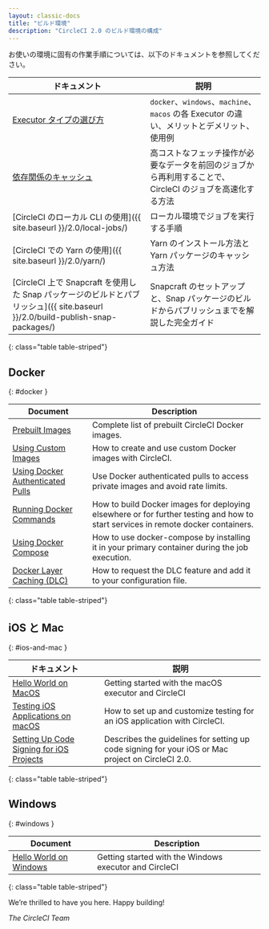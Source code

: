 ```yaml
---
layout: classic-docs
title: "ビルド環境"
description: "CircleCI 2.0 のビルド環境の構成"
---
```



お使いの環境に固有の作業手順については、以下のドキュメントを参照してください。

| ドキュメント                                                                                                   | 説明                                                                  |
| -------------------------------------------------------------------------------------------------------- | ------------------------------------------------------------------- |
| <a href="{{ site.baseurl }}/2.0/executor-types/">Executor タイプの選び方</a>                                                                                | `docker`、`windows`、`machine`、`macos` の各 Executor の違い、メリットとデメリット、使用例 |
| <a href="{{ site.baseurl }}/2.0/caching/">依存関係のキャッシュ</a>                                                                                | 高コストなフェッチ操作が必要なデータを前回のジョブから再利用することで、CircleCI のジョブを高速化する方法           |
| [CircleCI のローカル CLI の使用]({{ site.baseurl }}/2.0/local-jobs/)                                             | ローカル環境でジョブを実行する手順                                                   |
| [CircleCI での Yarn の使用]({{ site.baseurl }}/2.0/yarn/)                                                     | Yarn のインストール方法と Yarn パッケージのキャッシュ方法                                  |
| [CircleCI 上で Snapcraft を使用した Snap パッケージのビルドとパブリッシュ]({{ site.baseurl }}/2.0/build-publish-snap-packages/) | Snapcraft のセットアップと、Snap パッケージのビルドからパブリッシュまでを解説した完全ガイド               |
{: class="table table-striped"}

## Docker
{: #docker }

| Document                  | Description                                                                                                                      |
| ------------------------- | -------------------------------------------------------------------------------------------------------------------------------- |
| <a href="{{ site.baseurl }}/2.0/circleci-images/">Prebuilt Images</a> | Complete list of prebuilt CircleCI Docker images.                                                                                |
| <a href="{{ site.baseurl }}/2.0/custom-images/">Using Custom Images</a> | How to create and use custom Docker images with CircleCI.                                                                        |
| <a href="{{ site.baseurl }}/2.0/private-images/">Using Docker Authenticated Pulls</a> | Use Docker authenticated pulls to access private images and avoid rate limits.                                                   |
| <a href="{{ site.baseurl }}/2.0/building-docker-images/">Running Docker Commands</a> | How to build Docker images for deploying elsewhere or for further testing and how to start services in remote docker containers. |
| <a href="{{ site.baseurl }}/2.0/docker-compose/">Using Docker Compose</a> | How to use docker-compose by installing it in your primary container during the job execution.                                   |
| <a href="{{ site.baseurl }}/2.0/docker-layer-caching/">Docker Layer Caching (DLC)</a> | How to request the DLC feature and add it to your configuration file.                                                            |
{: class="table table-striped"}

## iOS と Mac
{: #ios-and-mac }

| ドキュメント                     | 説明                                                                                                |
| -------------------------- | ------------------------------------------------------------------------------------------------- |
| <a href="{{ site.baseurl }}/2.0/hello-world-macos/">Hello World on MacOS</a>  | Getting started with the macOS executor and CircleCI                                              |
| <a href="{{ site.baseurl }}/2.0/testing-ios/">Testing iOS Applications on macOS</a>  | How to set up and customize testing for an iOS application with CircleCI.                         |
| <a href="{{ site.baseurl }}/2.0/ios-codesigning/">Setting Up Code Signing for iOS Projects</a> | Describes the guidelines for setting up code signing for your iOS or Mac project on CircleCI 2.0. |
{: class="table table-striped"}


## Windows
{: #windows }

| Document                   | Description                                            |
| -------------------------- | ------------------------------------------------------ |
| <a href="{{ site.baseurl }}/2.0/hello-world-windows/">Hello World on Windows</a> | Getting started with the Windows executor and CircleCI |
{: class="table table-striped"}

We’re thrilled to have you here. Happy building!

_The CircleCI Team_

